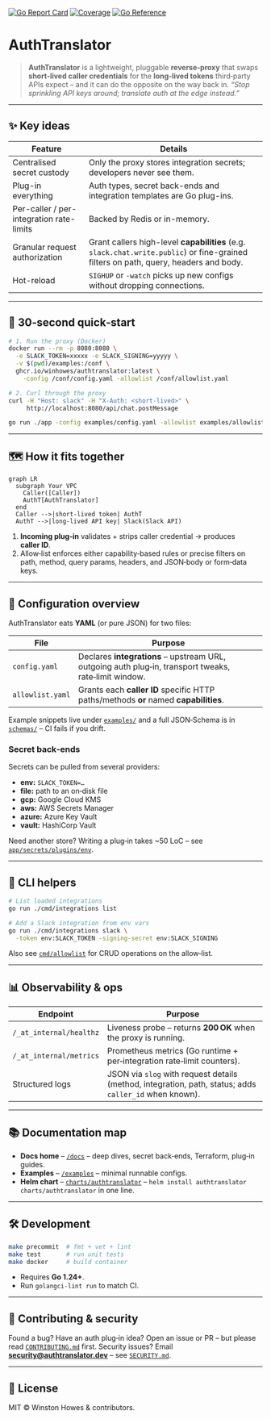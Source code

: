 [![Go Report Card](https://goreportcard.com/badge/github.com/winhowes/AuthTranslator)](https://goreportcard.com/report/github.com/winhowes/AuthTranslator) [![Coverage](https://codecov.io/gh/winhowes/AuthTranslator/branch/main/graph/badge.svg)](https://codecov.io/gh/winhowes/AuthTranslator) [![Go Reference](https://pkg.go.dev/badge/github.com/winhowes/AuthTranslator.svg)](https://pkg.go.dev/github.com/winhowes/AuthTranslator)


# AuthTranslator


> **AuthTranslator** is a lightweight, pluggable **reverse‑proxy** that swaps **short‑lived caller credentials** for the **long‑lived tokens** third‑party APIs expect – and it can do the opposite on the way back in.
> *“Stop sprinkling API keys around; translate auth at the edge instead.”*

---

## ✨ Key ideas

| Feature | Details |
|---------|---------|
| Centralised secret custody | Only the proxy stores integration secrets; developers never see them. |
| Plug-in everything | Auth types, secret back-ends and integration templates are Go plug-ins. |
| Per-caller / per-integration rate-limits | Backed by Redis or in-memory. |
| Granular request authorization | Grant callers high-level **capabilities** (e.g. `slack.chat.write.public`) or fine-grained filters on path, query, headers and body. |
| Hot-reload | `SIGHUP` or `-watch` picks up new configs without dropping connections. |

---

## 🚀 30‑second quick‑start

```bash
# 1. Run the proxy (Docker)
docker run --rm -p 8080:8080 \
  -e SLACK_TOKEN=xxxxx -e SLACK_SIGNING=yyyyy \
  -v $(pwd)/examples:/conf \
  ghcr.io/winhowes/authtranslator:latest \
    -config /conf/config.yaml -allowlist /conf/allowlist.yaml

# 2. Curl through the proxy
curl -H "Host: slack" -H "X-Auth: <short‑lived>" \
     http://localhost:8080/api/chat.postMessage
```

```bash
go run ./app -config examples/config.yaml -allowlist examples/allowlist.yaml
```

---

## 🗺️ How it fits together

```mermaid
graph LR
  subgraph Your VPC
    Caller([Caller])
    AuthT[AuthTranslator]
  end
  Caller -->|short‑lived token| AuthT
  AuthT -->|long‑lived API key| Slack(Slack API)
```

1. **Incoming plug‑in** validates + strips caller credential → produces **caller ID**.
2. Allow‑list enforces either capability‑based rules or precise filters on path, method, query params, headers, and JSON‑body or form‑data keys.

---

## 📄 Configuration overview

AuthTranslator eats **YAML** (or pure JSON) for two files:

| File             | Purpose                                                                                               |
| ---------------- | ----------------------------------------------------------------------------------------------------- |
| `config.yaml`    | Declares **integrations** – upstream URL, outgoing auth plug‑in, transport tweaks, rate‑limit window. |
| `allowlist.yaml` | Grants each **caller ID** specific HTTP paths/methods **or** named **capabilities**.                  |

Example snippets live under [`examples/`](examples/) and a full JSON‑Schema is in [`schemas/`](schemas/) – CI fails if you drift.

### Secret back‑ends

Secrets can be pulled from several providers:

* **env:** `SLACK_TOKEN=…`
* **file:** path to an on‑disk file
* **gcp:** Google Cloud KMS
* **aws:** AWS Secrets Manager
* **azure:** Azure Key Vault
* **vault:** HashiCorp Vault

Need another store? Writing a plug‑in takes \~50 LoC – see [`app/secrets/plugins/env`](app/secrets/plugins/env).

---

## 🔧 CLI helpers

```bash
# List loaded integrations
go run ./cmd/integrations list

# Add a Slack integration from env vars
go run ./cmd/integrations slack \
  -token env:SLACK_TOKEN -signing-secret env:SLACK_SIGNING
```

Also see [`cmd/allowlist`](cmd/allowlist) for CRUD operations on the allow‑list.

---

## 📊 Observability & ops

| Endpoint                | Purpose                                                                |
| ----------------------- | ---------------------------------------------------------------------- |
| `/_at_internal/healthz` | Liveness probe – returns **200 OK** when the proxy is running.         |
| `/_at_internal/metrics` | Prometheus metrics (Go runtime + per‑integration rate‑limit counters). |
| Structured logs         | JSON via `slog` with request details (method, integration, path, status; adds `caller_id` when known). |

---

## 📚 Documentation map

* **Docs home** – [`/docs`](docs/) – deep dives, secret back‑ends, Terraform, plug‑in guides.
* **Examples** – [`/examples`](examples/) – minimal runnable configs.
* **Helm chart** – [`charts/authtranslator`](charts/authtranslator) – `helm install authtranslator charts/authtranslator` in one line.

---

## 🛠️ Development

```bash
make precommit  # fmt + vet + lint
make test       # run unit tests
make docker     # build container
```

* Requires **Go 1.24+**.
* Run `golangci‑lint run` to match CI.

---

## 🤝 Contributing & security

Found a bug? Have an auth plug‑in idea? Open an issue or PR – but please read [`CONTRIBUTING.md`](CONTRIBUTING.md) first.
Security issues? Email **[security@authtranslator.dev](mailto:security@authtranslator.dev)** – see [`SECURITY.md`](SECURITY.md).

---

## 📝 License

MIT © Winston Howes & contributors.
